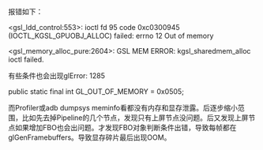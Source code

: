 报错如下：

<gsl_ldd_control:553>: ioctl fd 95 code 0xc0300945 (IOCTL_KGSL_GPUOBJ_ALLOC) failed: errno 12 Out of memory 

<gsl_memory_alloc_pure:2604>: GSL MEM ERROR: kgsl_sharedmem_alloc ioctl failed.



有些条件也会出现glError: 1285

public static final int GL_OUT_OF_MEMORY = 0x0505;



而Profiler或adb dumpsys meminfo看都没有内存和显存泄露。后逐步缩小范围，比如先去掉Pipeline的几个节点，发现只有上屏节点没问题。后又发现上屏节点如果增加FBO也会出问题。才发现FBO对象判断条件出错，导致每帧都在glGenFramebuffers。导致显存碎片最后出现OOM。
